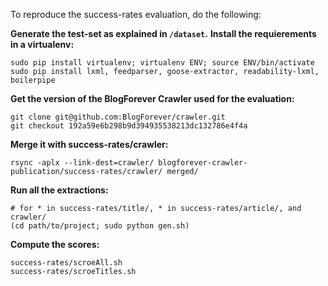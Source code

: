 To reproduce the success-rates evaluation, do the following:

**Generate the test-set as explained in `/dataset`.**
**Install the requierements in a virtualenv:**

    sudo pip install virtualenv; virtualenv ENV; source ENV/bin/activate
    sudo pip install lxml, feedparser, goose-extractor, readability-lxml, boilerpipe

**Get the version of the BlogForever Crawler used for the evaluation:**

    git clone git@github.com:BlogForever/crawler.git
    git checkout 192a59e6b298b9d394935538213dc132786e4f4a

**Merge it with success-rates/crawler:**

    rsync -aplx --link-dest=crawler/ blogforever-crawler-publication/success-rates/crawler/ merged/

**Run all the extractions:**

    # for * in success-rates/title/, * in success-rates/article/, and crawler/
    (cd path/to/project; sudo python gen.sh)

**Compute the scores:**

    success-rates/scroeAll.sh
    success-rates/scroeTitles.sh
